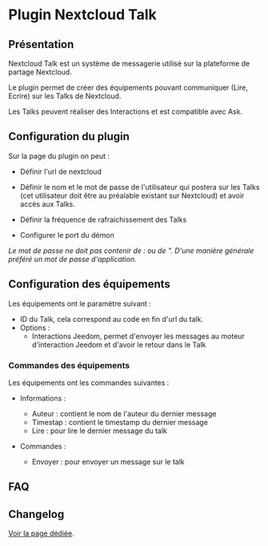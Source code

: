 # Plugin Nextcloud Talk

## Présentation

Nextcloud Talk est un système de messagerie utilisé sur la plateforme de partage Nextcloud.

Le plugin permet de créer des équipements pouvant communiquer (Lire, Ecrire) sur les Talks de Nextcloud.

Les Talks peuvent réaliser des Interactions et est compatible avec Ask.

## Configuration du plugin

Sur la page du plugin on peut :

  * Définir l'url de nextcloud

  * Définir le nom et le mot de passe de l'utilisateur qui postera sur les Talks (cet utilisateur doit être au préalable existant sur Nextcloud) et avoir accès aux Talks.

  * Définir la fréquence de rafraichissement des Talks

  * Configurer le port du démon

_Le mot de passe ne doit pas contenir de : ou de ". D'une manière générale préféré un mot de passe d'application._

## Configuration des équipements

Les équipements ont le paramètre suivant :

  * ID du Talk, cela correspond au code en fin d'url du talk.
  * Options :
    - Interactions Jeedom, permet d'envoyer les messages au moteur d'interaction Jeedom et d'avoir le retour dans le Talk

### Commandes des équipements
Les équipements ont les commandes suivantes :

* Informations :
  - Auteur : contient le nom de l'auteur du dernier message
  - Timestap : contient le timestamp du dernier message
  - Lire : pour lire le dernier message du talk

* Commandes :
    - Envoyer : pour envoyer un message sur le talk

## FAQ

## Changelog

[Voir la page dédiée](changelog.md).
